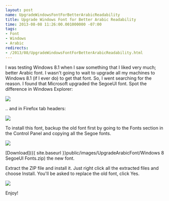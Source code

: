 ```yaml
---
layout: post
name: UpgradeWindowsFontForBetterArabicReadability
title: Upgrade Windows Font for Better Arabic Readability
time: 2013-08-08 11:26:00.001000000 -07:00
tags:
- Font
- Windows
- Arabic
redirects:
- /2013/08/UpgradeWindowsFontForBetterArabicReadability.html
---
```

I was testing Windows 8.1 when I saw something that I liked very much; better Arabic font. I wasn't going to wait to upgrade all my machines to Windows 8.1 (if I ever do) to get that font. So, I went searching for the reason. I found that Microsoft upgraded the SegoeUI font. Spot the difference in Windows Explorer:

<a href="{{ site.baseurl }}public/images/UpgradeArabicFont/ArabicFont-FilesInWinExplorer-BeforeAndAfter-big.png"><img style="float: center" src="{{ site.baseurl }}public/images/UpgradeArabicFont/ArabicFont-FilesInWinExplorer-BeforeAndAfter.png"></a>

.. and in Firefox tab headers:

<a href="{{ site.baseurl }}public/images/UpgradeArabicFont/ArabicFont-HeaderInFirefox-BeforeAndAfer.png"><img style="float: center" src="{{ site.baseurl }}public/images/UpgradeArabicFont/ArabicFont-HeaderInFirefox-BeforeAndAfer.png"></a>

To install this font, backup the old font first by going to the Fonts section in the Control Panel and copying all the Segoe fonts.

<a href="{{ site.baseurl }}public/images/UpgradeArabicFont/BackupSegoeFont-big.png"><img style="float: center" src="{{ site.baseurl }}public/images/UpgradeArabicFont/BackupSegoeFont.png"></a>

[Download]({{ site.baseurl }}public/images/UpgradeArabicFont/Windows 8 SegoeUI Fonts.zip) the new font.

Extract the ZIP file and install it. Just right click all the extracted files and choose Install.
You'll be asked to replace the old font, click Yes.

<a href="{{ site.baseurl }}public/images/UpgradeArabicFont/ArabicFont-ReplaceFont.png"><img style="float: center" src="{{ site.baseurl }}public/images/UpgradeArabicFont/ArabicFont-ReplaceFont.png"></a>

Enjoy!